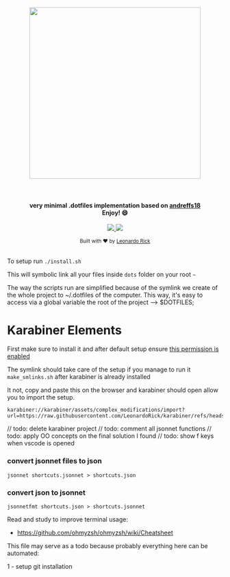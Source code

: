 <h1 align="center">
  <a href="https://github.com/leonardorick/dotfiles">
    <img src="https://repository-images.githubusercontent.com/8196606/94ea9d00-7b04-11e9-8de7-a7852d3ab92d" width="400">
  </a>
  <br><br>
</h1>

<h4 align="center">
 very minimal .dotfiles implementation based on <a href="https://github.com/andreffs18/dotfiles/">andreffs18</a>
<br>Enjoy! 😄
</h4>

<p align="center">
  <a href="#">
    <img src="https://img.shields.io/github/last-commit/leonardorick/dotfiles?style=flat-square" />
  </a>
  <a href="https://github.com/leonardorick/dotfiles/blob/master/LICENSE.md">
    <img src="https://img.shields.io/github/license/leonardorick/dotfiles?color=yellow&style=flat-square" />
  </a>
</p>

<div align="center">
  <sub>Built with ❤︎ by <a href="https://leonardorick.com">Leonardo Rick</a></sub>
</div>
<br>


To setup run `./install.sh`

This will symbolic link all your files inside `dots` folder on your root `~`

The way the scripts run are simplified because of the symlink we create of the whole project to ~/.dotfiles of the computer.
This way, it's easy to access via a global variable the root of the project --> $DOTFILES;


# Karabiner Elements
First make sure to install it and after default setup ensure [this permission is enabled](https://github.com/pqrs-org/Karabiner-Elements/issues/3051#issuecomment-1355253877)


The symlink should take care of the setup if you manage to run it `make_smlinks.sh` after karabiner is already installed

It not, copy and paste this on the browser and karabiner should open allow you to import the setup.

```
karabiner://karabiner/assets/complex_modifications/import?url=https://raw.githubusercontent.com/LeonardoRick/karabiner/refs/heads/main/shortcuts.json
```

// todo: delete karabiner project
// todo: comment all jsonnet functions
// todo: apply OO concepts on the final solution I found
// todo: show f keys when vscode is opened
### convert jsonnet files to json
```
jsonnet shortcuts.jsonnet > shortcuts.json
```

### convert json to jsonnet
```
jsonnetfmt shortcuts.json > shortcuts.jsonnet
```


Read and study to improve terminal usage:
- https://github.com/ohmyzsh/ohmyzsh/wiki/Cheatsheet


This file may serve as a todo because probably everything here can be automated:

1 - setup git installation
